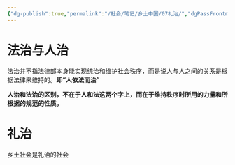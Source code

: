```yaml
---
{"dg-publish":true,"permalink":"/社会/笔记/乡土中国/07礼治/","dgPassFrontmatter":true}
---
```


# 法治与人治
法治并不指法律部本身能实现统治和维护社会秩序，而是说人与人之间的关系是根据法律来维持的。**即“人依法而治”**

**人治和法治的区别，不在于人和法这两个字上，而在于维持秩序时所用的力量和所根据的规范的性质。**

# 礼治
乡土社会是礼治的社会

